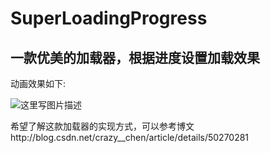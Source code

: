 # SuperLoadingProgress
## 一款优美的加载器，根据进度设置加载效果
动画效果如下:

![这里写图片描述](http://img.blog.csdn.net/20151211230809602)

希望了解这款加载器的实现方式，可以参考博文http://blog.csdn.net/crazy__chen/article/details/50270281
